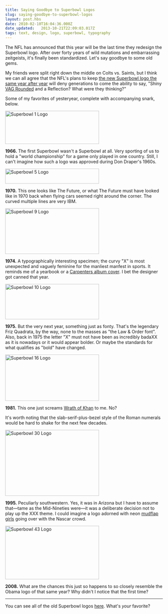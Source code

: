 ```yaml
---
title: Saying Goodbye to Superbowl Logos
slug: saying-goodbye-to-superbowl-logos
layout: post.hbs
date: 2010-02-10T16:04:36.000Z
date_updated:   2013-10-21T22:09:03.017Z
tags: text, design, logo, superbowl, typography
---
```


The NFL has announced that this year will be the last time they redesign the Superbowl logo. After over forty years of wild mutations and embarrassing zeitgeists, it's finally been standardized. Let's say goodbye to some old gems.<!--more-->

My friends were split right down the middle on Colts vs. Saints, but I think we can all agree that the NFL's plans to keep <a href="http://sports.espn.go.com/dallas/nfl/news/story?id=4886793">the new Superbowl logo the same year after year</a> will deny generations to come the ability to say, "Shiny <a href="http://fontfeed.com/archives/the-logos-of-web-20/">VAG Rounded</a> and a Reflection? What were they thinking?"

Some of my favorites of yesteryear, complete with accompanying snark, below.

<div class="figure left"><img src="https://assets.stanifesto.blog/images/2010/02/superbowl1.gif" alt="Superbowl 1 Logo" width="300" height="106" /></div>

<strong>1966.</strong> The first Superbowl wasn't a Superbowl at all. Very sporting of us to hold a "world championship" for a game only played in one country. Still, I can't imagine how such a logo was approved during Don Draper's 1960s.

<div class="figure right"><img src="https://assets.stanifesto.blog/images/2010/02/superbowl5.gif" alt="Superbowl 5 Logo" width="300" height="48" /></div>

<strong>1970.</strong> This one looks like The Future, or what The Future must have looked like in 1970 back when flying cars seemed right around the corner. The curved multiple lines are very IBM.

<div class="figure left"><img src="https://assets.stanifesto.blog/images/2010/02/superbowl9.gif" alt="Superbowl 9 Logo" width="300" height="146" /></div>

<strong>1974.</strong> A typographically interesting specimen; the curvy "X" is most unexpected and vaguely feminine for the manliest manfest in sports. It reminds me of a yearbook or a <a href="http://www.carpentersconnection.com/discography/carpenters.jpg">Carpenters album cover</a>. I bet the designer got canned that year.

<div class="figure right"><img src="https://assets.stanifesto.blog/images/2010/02/superbowl10.gif" alt="Superbowl 10 Logo"width="300" height="113" /></div>

<strong>1975.</strong> But the very next year, something just as fonty. That's the legendary Friz Quadrata, by the way, none to the masses as "the Law &amp; Order font". Also, back in 1975 the letter "X" must not have been as incredibly badaXX as it is nowadays or it would appear bolder. Or maybe the standards for what qualifies as "bold" have changed.

<div class="figure left"><img src="https://assets.stanifesto.blog/images/2010/02/superbowl16.gif" alt="Superbowl 16 Logo" title="" width="300" height="148" /></div>

<strong>1981.</strong> This one just screams <a href="http://www.sci-fimovieposters.co.uk/star-trek-posters/star-trek-II-the-wrath-of-khan-original-us-one-sheet-movie-poster.htm">Wrath of Khan</a> to me. No?

It's worth noting that the slab-serif-plus-bezel style of the Roman numerals would be hard to shake for the next few decades.

<div class="figure right"><img src="https://assets.stanifesto.blog/images/2010/02/superbowl30.gif" alt="Superbowl 30 Logo" width="300" height="211" /></div>

<strong>1995.</strong> Peculiarly southwestern. Yes, it was in Arizona but I have to assume that&mdash;tame as the Mid-Nineties were&mdash;it was a deliberate decision not to play up the XXX theme. I could imagine a logo adorned with neon <a href="http://en.wikipedia.org/wiki/Mudflap_girl">mudflap girls</a> going over with the Nascar crowd.

<div class="figure left"><img src="https://assets.stanifesto.blog/images/2010/02/superbowl43.gif" alt="Superbowl 43 Logo" width="300" height="171" /></div>

<strong>2008.</strong> What are the chances this just so happens to so closely resemble the Obama logo of that same year? Why didn't I notice that the first time?

<hr />

You can see all of the old Superbowl logos <a href="http://www.sportslogos.net/team.php?id=593">here</a>. What's <em>your</em> favorite?
